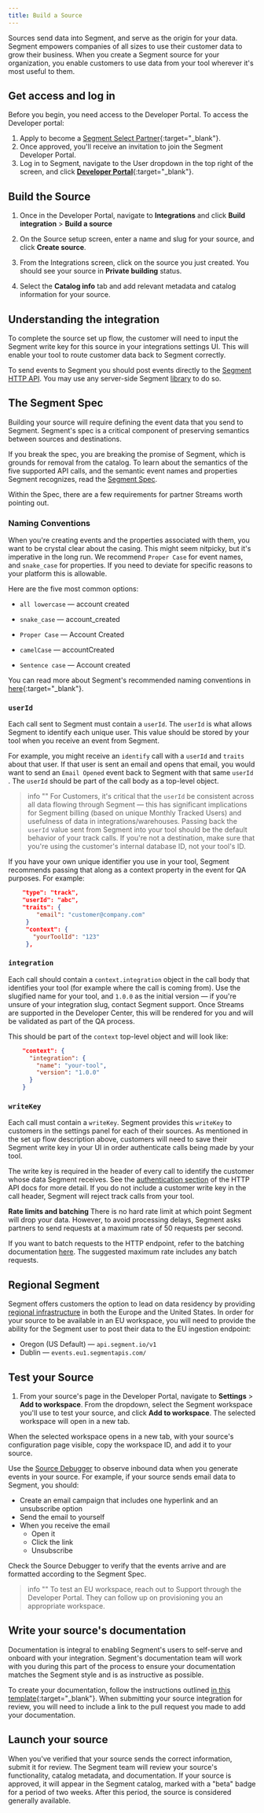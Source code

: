 ```yaml
---
title: Build a Source
---
```


Sources send data into Segment, and serve as the origin for your data. Segment empowers companies of all sizes to use their customer data to grow their business. When you create a Segment source for your organization, you enable customers to use data from your tool wherever it's most useful to them.

## Get access and log in

Before you begin, you need access to the Developer Portal. To access the Developer portal:

1. Apply to become a [Segment Select Partner](https://segment.com/partners/integration/){:target="_blank"}.
2. Once approved, you'll receive an invitation to join the Segment Developer Portal.
3. Log in to Segment, navigate to the User dropdown in the top right of the screen, and click [**Developer Portal**](https://app.segment.com/dev-portal){:target="_blank"}.

## Build the Source

1. Once in the Developer Portal, navigate to **Integrations** and click **Build integration** > **Build a source**

2. On the Source setup screen, enter a name and slug for your source, and click **Create source**.

3. From the Integrations screen, click on the source you just created. You should see your source in **Private building** status.

4. Select the **Catalog info** tab and add relevant metadata and catalog information for your source.

## Understanding the integration

To complete the source set up flow, the customer will need to input the Segment write key for this source in your integrations settings UI. This will enable your tool to route customer data back to Segment correctly. 

To send events to Segment you should post events directly to the [Segment HTTP API](/docs/connections/sources/catalog/libraries/server/http-api/#track). You may use any server-side Segment [library](/docs/connections/sources/catalog/) to do so.

## The Segment Spec

Building your source will require defining the event data that you send to Segment. Segment's spec is a critical component of preserving semantics between sources and destinations. 

If you break the spec, you are breaking the promise of Segment, which is grounds for removal from the catalog. To learn about the semantics of the five supported API calls, and the semantic event names and properties Segment recognizes, read the [Segment Spec](/docs/connections/spec).

Within the Spec, there are a few requirements for partner Streams worth pointing out.

### Naming Conventions

When you're creating events and the properties associated with them, you want to be crystal clear about the casing. This might seem nitpicky, but it's imperative in the long run. We recommend `Proper Case` for event names, and `snake_case` for properties. If you need to deviate for specific reasons to your platform this is allowable.

Here are the five most common options:

- `all lowercase` — account created

- `snake_case` — account_created

- `Proper Case` — Account Created

- `camelCase` — accountCreated

- `Sentence case` — Account created

You can read more about Segment's recommended naming conventions in [here](https://segment.com/academy/collecting-data/naming-conventions-for-clean-data/){:target="_blank"}.


### `userId`

Each call sent to Segment must contain a  `userId`. The `userId` is what allows Segment to identify each unique user. This value should be stored by your tool when you receive an event from Segment.

For example, you might receive an `identify` call with a `userId` and `traits` about that user. If that user is sent an email and opens that email, you would want to send an `Email Opened` event back to Segment with that same `userId` . The `userId` should be part of the call body as a top-level object.

> info ""
>  For Customers, it's critical that the `userId` be consistent across all data flowing through Segment — this has significant implications for Segment billing (based on unique Monthly Tracked Users) and usefulness of data in integrations/warehouses. Passing back the `userId` value sent from Segment into your tool should be the default behavior of your track calls. If you're not a destination, make sure that you're using the customer's internal database ID, not your tool's ID.

If you have your own unique identifier you use in your tool, Segment recommends passing that along as a context property in the event for QA purposes. For example:

```json
    "type": "track",
    "userId": "abc",
    "traits": {
        "email": "customer@company.com"
     }
     "context": {
       "yourToolId": "123"
     },
```

### `integration`

Each call should contain a `context.integration` object in the call body that identifies your tool (for example where the call is coming from). Use the slugified name for your tool, and `1.0.0` as the initial version — if you're unsure of your integration slug, contact Segment support. Once Streams are supported in the Developer Center, this will be rendered for you and will be validated as part of the QA process.

This should be part of the `context` top-level object and will look like:

```json
    "context": {
      "integration": {
        "name": "your-tool",
        "version": "1.0.0"
      }
    }
```

### `writeKey`

Each call must contain a `writeKey`. Segment provides this `writeKey` to customers in the settings panel for each of their sources. As mentioned in the set up flow description above, customers will need to save their Segment write key in your UI in order authenticate calls being made by your tool.

The write key is required in the header of every call to identify the customer whose data Segment receives. See the [authentication section](/docs/connections/sources/catalog/libraries/server/http-api/#authentication) of the HTTP API docs for more detail. If you do not include a customer write key in the call header, Segment will reject track calls from your tool.

**Rate limits and batching**
There is no hard rate limit at which point Segment will drop your data. However, to avoid processing delays, Segment asks partners to send requests at a maximum rate of 50 requests per second.

If you want to batch requests to the HTTP endpoint, refer to the batching documentation [here](/docs/connections/sources/catalog/libraries/server/http-api/#import). The suggested maximum rate includes any batch requests.

## Regional Segment

Segment offers customers the option to lead on data residency by providing [regional infrastructure](/docs/guides/regional-segment) in both the Europe and the United States. In order for your source to be available in an EU workspace, you will need to provide the ability for the Segment user to post their data to the EU ingestion endpoint: 

- Oregon (US Default) — `api.segment.io/v1`
- Dublin — `events.eu1.segmentapis.com/`

## Test your Source

1. From your source's page in the Developer Portal, navigate to **Settings** > **Add to workspace**. From the dropdown, select the Segment workspace you'll use to test your source, and click **Add to workspace**. The selected workspace will open in a new tab.

When the selected workspace opens in a new tab, with your source's configuration page visible, copy the workspace ID, and add it to your source.

Use the [Source Debugger](/docs/connections/sources/debugger/) to observe inbound data when you generate events in your source. For example, if your source sends email data to Segment, you should:

- Create an email campaign that includes one hyperlink and an unsubscribe option
- Send the email to yourself
- When you receive the email
  - Open it
  - Click the link
  - Unsubscribe

Check the Source Debugger to verify that the events arrive and are formatted according to the Segment Spec.

> info ""
>  To test an EU workspace, reach out to Support through the Developer Portal. They can follow up on provisioning you an appropriate workspace.

## Write your source's documentation

Documentation is integral to enabling Segment's users to self-serve and onboard with your integration. Segment's documentation team will work with you during this part of the process to ensure your documentation matches the Segment style and is as instructive as possible.

To create your documentation, follow the instructions outlined [in this template](https://github.com/segmentio/segment-docs/blob/develop/templates/partners/source.md){:target="_blank"}. When submitting your source integration for review, you will need to include a link to the pull request you made to add your documentation.

## Launch your source

When you've verified that your source sends the correct information, submit it for review. The Segment team will review your source's functionality, catalog metadata, and documentation. If your source is approved, it will appear in the Segment catalog, marked with a "beta" badge for a period of two weeks. After this period, the source is considered generally available.
